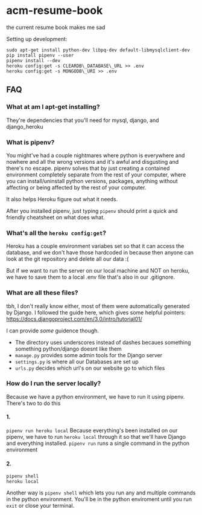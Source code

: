 # acm-resume-book
the current resume book makes me sad

Setting up development:
```
sudo apt-get install python-dev libpq-dev default-libmysqlclient-dev
pip install pipenv --user
pipenv install --dev
heroku config:get -s CLEARDB\_DATABASE\_URL >> .env
heroku config:get -s MONGODB\_URI >> .env
```

## FAQ

### What at am I apt-get installing?
They're dependencies that you'll need for mysql, django, and django\_heroku


### What is pipenv?
You might've had a couple nightmares where python is everywhere and nowhere and all the wrong versions and it's awful and disgusting and there's no escape.
pipenv solves that by just creating a contained environment completely separate from the rest of your computer, where you can install/uninstall python versions, packages, anything without
affecting or being affected by the rest of your computer.

It also helps Heroku figure out what it needs.

After you installed pipenv, just typing `pipenv` should print a quick and friendly cheatsheet on what does what.


### What's all the `heroku config:get`?
Heroku has a couple environment variabes set so that it can access the database, and we don't have those hardcoded in because then
anyone can look at the git repository and delete all our data :(

But if we want to run the server on our local machine and NOT on heroku, we have to save them to a local .env file that's also in our .gitignore.


### What are all these files?
tbh, I don't really know either, most of them were automatically generated by Django.
I followed the guide here, which gives some helpful pointers:
https://docs.djangoproject.com/en/3.0/intro/tutorial01/

I can provide _some_ guidence though. 
- The directory uses underscores instead of dashes becaues something something python/django doesnt like them
- `manage.py` provides some admin tools for the Django server
- `settings.py` is where all our Databases are set up
- `urls.py` decides which url's on our website go to which files


### How do I run the server locally?
Because we have a python environment, we have to run it using pipenv. There's two to do this

#### 1.
`pipenv run heroku local`
Because everything's been installed on our pipenv, we have to run `heroku local` through it so that we'll have Django and everything installed.
`pipenv run` runs a single command in the python environment

#### 2.
```
pipenv shell
heroku local
```
Another way is `pipenv shell` which lets you run any and multiple commands in the python environment.
You'll be in the python enviroment until you run `exit` or close your terminal.
